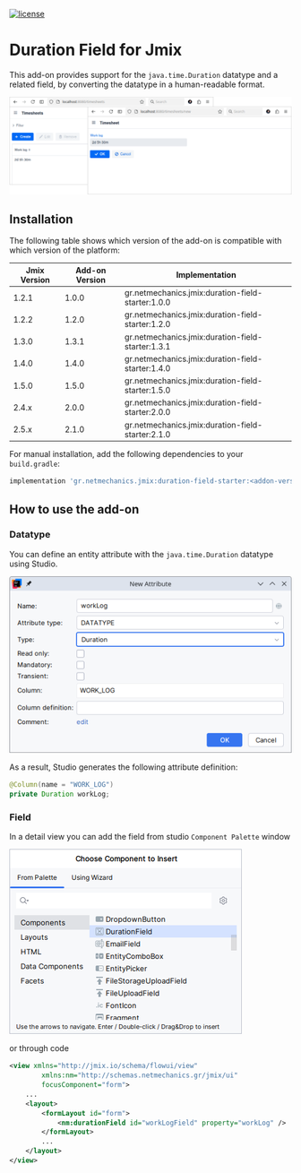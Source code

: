 [![license](https://img.shields.io/badge/license-Apache%20License%202.0-blue.svg?style=flat)](http://www.apache.org/licenses/LICENSE-2.0)

# Duration Field for Jmix

This add-on provides support for the `java.time.Duration` datatype and a related field, by converting the datatype in a human-readable format.

![](./docs/preview.png)

## Installation

The following table shows which version of the add-on is compatible with which version of the platform:

| Jmix Version | Add-on Version | Implementation                                    |
|--------------|----------------|---------------------------------------------------|
| 1.2.1        | 1.0.0          | gr.netmechanics.jmix:duration-field-starter:1.0.0 |
| 1.2.2        | 1.2.0          | gr.netmechanics.jmix:duration-field-starter:1.2.0 |
| 1.3.0        | 1.3.1          | gr.netmechanics.jmix:duration-field-starter:1.3.1 |
| 1.4.0        | 1.4.0          | gr.netmechanics.jmix:duration-field-starter:1.4.0 |
| 1.5.0        | 1.5.0          | gr.netmechanics.jmix:duration-field-starter:1.5.0 |
| 2.4.x        | 2.0.0          | gr.netmechanics.jmix:duration-field-starter:2.0.0 |
| 2.5.x        | 2.1.0          | gr.netmechanics.jmix:duration-field-starter:2.1.0 |

For manual installation, add the following dependencies to your `build.gradle`:

```gradle
implementation 'gr.netmechanics.jmix:duration-field-starter:<addon-version>'
```
## How to use the add-on

### Datatype

You can define an entity attribute with the `java.time.Duration` datatype using Studio.

![](./docs/studio1.png)

As a result, Studio generates the following attribute definition:

```java
@Column(name = "WORK_LOG") 
private Duration workLog;
```

### Field

In a detail view you can add the field from studio `Component Palette` window

![](./docs/studio2.png)

or through code

```xml
<view xmlns="http://jmix.io/schema/flowui/view"
        xmlns:nm="http://schemas.netmechanics.gr/jmix/ui"
        focusComponent="form">
    ...
    <layout>
        <formLayout id="form">
            <nm:durationField id="workLogField" property="workLog" />
        </formLayout>
        ...
    </layout>
</view>
```
